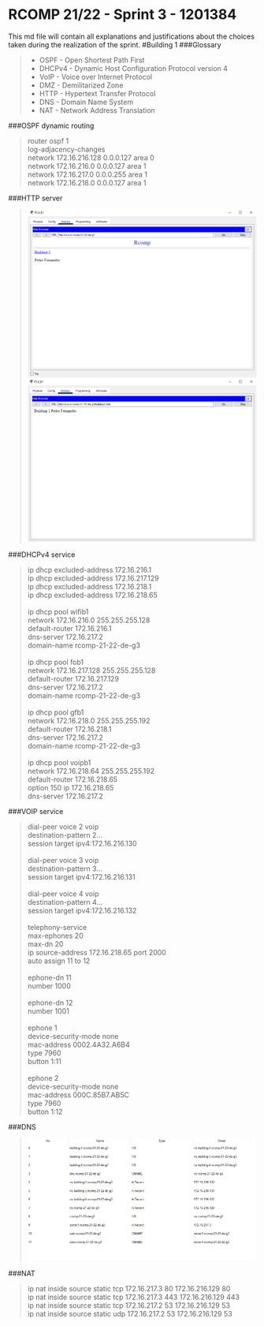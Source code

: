 RCOMP 21/22 - Sprint 3 - 1201384
===========================================
This md file will contain all explanations and justifications about the choices taken during the realization of the sprint.
#Building 1
###Glossary
> * OSPF - Open Shortest Path First
> * DHCPv4 - Dynamic Host Configuration Protocol version 4
> * VoIP - Voice over Internet Protocol
> * DMZ - Demilitarized Zone
> * HTTP - Hypertext Transfer Protocol
> * DNS - Domain Name System
> * NAT - Network Address Translation

###OSPF dynamic routing
> router ospf 1<br>
> log-adjacency-changes<br>
> network 172.16.216.128 0.0.0.127 area 0<br>
> network 172.16.216.0 0.0.0.127 area 1<br>
> network 172.16.217.0 0.0.0.255 area 1<br>
> network 172.16.218.0 0.0.0.127 area 1<br>

###HTTP server

> ![site1](Figures/html1.png)
> ![site2](Figures/html2.png)

###DHCPv4 service
> ip dhcp excluded-address 172.16.216.1<br>
> ip dhcp excluded-address 172.16.217.129<br>
> ip dhcp excluded-address 172.16.218.1<br>
> ip dhcp excluded-address 172.16.218.65<br>
><br>
> ip dhcp pool wifib1<br>
> network 172.16.216.0 255.255.255.128<br>
> default-router 172.16.216.1<br>
> dns-server 172.16.217.2<br>
> domain-name rcomp-21-22-de-g3<br>
> <br>
> ip dhcp pool fob1<br>
> network 172.16.217.128 255.255.255.128<br>
> default-router 172.16.217.129<br>
> dns-server 172.16.217.2<br>
> domain-name rcomp-21-22-de-g3<br>
> <br>
> ip dhcp pool gfb1<br>
> network 172.16.218.0 255.255.255.192<br>
> default-router 172.16.218.1<br>
> dns-server 172.16.217.2<br>
> domain-name rcomp-21-22-de-g3<br>
> <br>
> ip dhcp pool voipb1<br>
> network 172.16.218.64 255.255.255.192<br>
> default-router 172.16.218.65<br>
> option 150 ip 172.16.218.65<br>
> dns-server 172.16.217.2<br>

###VOIP service
> dial-peer voice 2 voip<br>
> destination-pattern 2...<br>
> session target ipv4:172.16.216.130<br>
><br>
> dial-peer voice 3 voip<br>
> destination-pattern 3...<br>
> session target ipv4:172.16.216.131<br>
><br>
> dial-peer voice 4 voip<br>
> destination-pattern 4...<br>
> session target ipv4:172.16.216.132<br>
><br>
> telephony-service<br>
> max-ephones 20<br>
> max-dn 20<br>
> ip source-address 172.16.218.65 port 2000<br>
> auto assign 11 to 12<br>
><br>
> ephone-dn 11<br>
> number 1000<br>
><br>
> ephone-dn 12<br>
> number 1001<br>
><br>
> ephone 1<br>
> device-security-mode none<br>
> mac-address 0002.4A32.A6B4<br>
> type 7960<br>
> button 1:11<br>
><br>
> ephone 2<br>
> device-security-mode none<br>
> mac-address 000C.85B7.AB5C<br>
> type 7960<br>
> button 1:12<br>

###DNS

> ![DNS](Figures/dns.PNG)

###NAT
> ip nat inside source static tcp 172.16.217.3 80 172.16.216.129 80<br>
> ip nat inside source static tcp 172.16.217.3 443 172.16.216.129 443<br>
> ip nat inside source static tcp 172.16.217.2 53 172.16.216.129 53<br>
> ip nat inside source static udp 172.16.217.2 53 172.16.216.129 53<br>
